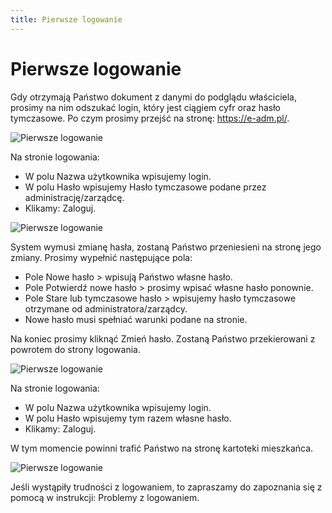 ```yaml
---
title: Pierwsze logowanie
---
```


# Pierwsze logowanie

Gdy otrzymają Państwo dokument z danymi do podglądu właściciela, prosimy na nim odszukać login, który jest ciągiem cyfr oraz hasło tymczasowe. Po czym prosimy przejść na stronę: https://e-adm.pl/.

![Pierwsze logowanie](prwlog1.png)

Na stronie logowania:

- W polu Nazwa użytkownika wpisujemy login.
- W polu Hasło wpisujemy Hasło tymczasowe podane przez administrację/zarządcę. 
- Klikamy: Zaloguj.

![Pierwsze logowanie](prwlog2.png)

System wymusi zmianę hasła, zostaną Państwo przeniesieni na stronę jego zmiany. Prosimy wypełnić następujące pola:

- Pole Nowe hasło > wpisują Państwo własne hasło.
- Pole Potwierdź nowe hasło > prosimy wpisać własne hasło ponownie.
- Pole Stare lub tymczasowe hasło > wpisujemy hasło tymczasowe otrzymane od administratora/zarządcy.
- Nowe hasło musi spełniać warunki podane na stronie.

Na koniec prosimy kliknąć Zmień hasło. Zostaną Państwo przekierowani z powrotem do strony logowania.

![Pierwsze logowanie](prwlog3.png)

Na stronie logowania:
- W polu Nazwa użytkownika wpisujemy login.
- W polu Hasło wpisujemy tym razem własne hasło. 
- Klikamy: Zaloguj. 

W tym momencie powinni trafić Państwo na stronę kartoteki mieszkańca.

![Pierwsze logowanie](prwlog4.png)

Jeśli wystąpiły trudności z logowaniem, to zapraszamy do zapoznania się z pomocą w instrukcji: Problemy z logowaniem.
